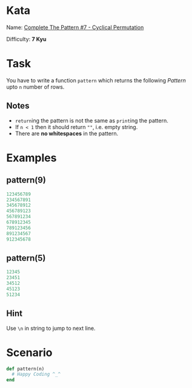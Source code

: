 # Kata
Name: [Complete The Pattern #7 - Cyclical Permutation](https://www.codewars.com/kata/complete-the-pattern-number-7-cyclical-permutation)

Difficulty: **7 Kyu**

# Task
You have to write a function `pattern` which returns the following *Pattern* upto `n` number of rows.

## Notes
* `return`ing the pattern is not the same as `print`ing the pattern.
* If `n < 1` then it should return `""`, i.e. empty string.
* There are **no whitespaces** in the pattern.

# Examples
## pattern(9)
```ruby
123456789
234567891
345678912
456789123
567891234
678912345
789123456
891234567
912345678
```

## pattern(5)
```ruby
12345
23451
34512
45123
51234
```

## Hint
Use `\n` in string to jump to next line.

# Scenario
```ruby
def pattern(n)
  # Happy Coding ^_^
end
```